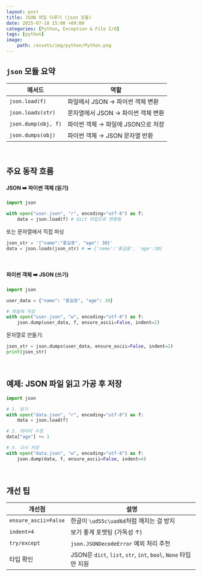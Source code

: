 ```yaml
---
layout: post
title: JSON 파일 다루기 (json 모듈)
date: 2025-07-18 15:00 +09:00
categories: [Python, Exception & File I/O]
tags: [python]
image:
    path: /assets/img/python/Python.png
---
```


## `json` 모듈 요약

| 메서드              | 역할                               |
| ------------------- | ---------------------------------- |
| `json.load(f)`      | 파일에서 JSON → 파이썬 객체 변환   |
| `json.loads(str)`   | 문자열에서 JSON → 파이썬 객체 변환 |
| `json.dump(obj, f)` | 파이썬 객체 → 파일에 JSON으로 저장 |
| `json.dumps(obj)`   | 파이썬 객체 → JSON 문자열 반환     |

<br>

## 주요 동작 흐름

#### JSON ➡️ 파이썬 객체 (읽기)

```python
import json

with open("user.json", "r", encoding="utf-8") as f:
    data = json.load(f) # dict 타입으로 변환됨
```

또는 문자열에서 직접 파싱

```python
json_str = '{"name":"홍길동", "age": 30}'
data = json.loads(json_str) # ➡️ {'name':'홍길동', 'age':30}
```

<br>

#### 파이썬 객체 ➡️ JSON (쓰기)

```python
import json

user_data = {"name": "홍길동", "age": 30}

# 파일에 저장
with open("user.json", "w", encoding="utf-8") as f:
    json.dump(user_data, f, ensure_ascii=False, indent=2)
```

문자열로 만들기:

```python
json_str = json.dumps(user_data, ensure_ascii=False, indent=2)
print(json_str)
```

<br>

## 예제: JSON 파일 읽고 가공 후 저장

```python
import json

# 1. 읽기
with open("data.json", "r", encoding="utf-8") as f:
    data = json.load(f)

# 2. 데이터 수정
data["age"] += 1

# 3. 다시 저장
with open("data.json", "w", encoding="utf-8") as f:
    json.dump(data, f, ensure_ascii=False, indent=4)
```

<br>

## 개선 팁

| 개선점                  | 설명                                                        |
| -------------------- | --------------------------------------------------------- |
| `ensure_ascii=False` | 한글이 `\ud55c\uad6d`처럼 깨지는 걸 방지                             |
| `indent=4`           | 보기 좋게 포맷팅 (가독성 ↑)                                         |
| `try/except`         | `json.JSONDecodeError` 예외 처리 추천                           |
| 타입 확인                | JSON은 `dict`, `list`, `str`, `int`, `bool`, `None` 타입만 지원 |

